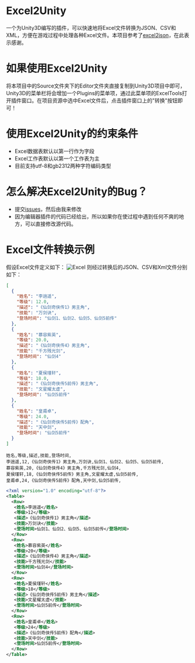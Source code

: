 # Excel2Unity
一个为Unity3D编写的插件，可以快速地将Excel文件转换为JSON、CSV和XML，方便在游戏过程中处理各种Excel文件。本项目参考了[excel2json](https://github.com/neil3d/excel2json)，在此表示感谢。

# 如果使用Excel2Unity
将本项目中的Source文件夹下的Editor文件夹直接复制到Unity3D项目中即可，Unity3D的菜单栏将会增加一个Plugins的菜单项，通过此菜单项的ExcelTools打开插件窗口。在项目资源中选中Excel文件后，点击插件窗口上的"转换"按钮即可！

# 使用Excel2Unity的约束条件
* Excel数据表默认以第一行作为字段
* Excel工作表默认以第一个工作表为主
* 目前支持utf-8和gb2312两种字符编码类型

# 怎么解决Excel2Unity的Bug？
* 提交[issues](https://github.com/qinyuanpei/Excel2Unity/issues)，然后由我来修改
* 因为编辑器插件的代码已经给出，所以如果你在使过程中遇到任何不爽的地方，可以直接修改源代码。

# Excel文件转换示例
假设Excel文件定义如下：
![Excel](http://7wy477.com1.z0.glb.clouddn.com/imgs_excel.png)
则经过转换后的JSON、CSV和Xml文件分别如下：
```JSON
[
  {
    "姓名": "李逍遥",
    "等级": 12.0,
    "描述": "《仙剑奇侠传1》男主角",
    "技能": "万剑诀",
    "登场时间": "仙剑1、仙剑2、仙剑5、仙剑5前传"
  },
  {
    "姓名": "慕容紫英",
    "等级": 20.0,
    "描述": "《仙剑奇侠传4》男主角",
    "技能": "千方残光剑",
    "登场时间": "仙剑4"
  },
  {
    "姓名": "夏侯瑾轩",
    "等级": 18.0,
    "描述": "《仙剑奇侠传5前传》男主角",
    "技能": "文星耀太虚",
    "登场时间": "仙剑5前传"
  },
  {
    "姓名": "皇甫卓",
    "等级": 24.0,
    "描述": "《仙剑奇侠传5前传》配角",
    "技能": "天中剑",
    "登场时间": "仙剑5前传"
  }
]
```

```CSV
姓名,等级,描述,技能,登场时间,
李逍遥,12,《仙剑奇侠传1》男主角,万剑诀,仙剑1、仙剑2、仙剑5、仙剑5前传,
慕容紫英,20,《仙剑奇侠传4》男主角,千方残光剑,仙剑4,
夏侯瑾轩,18,《仙剑奇侠传5前传》男主角,文星耀太虚,仙剑5前传,
皇甫卓,24,《仙剑奇侠传5前传》配角,天中剑,仙剑5前传,

```

```Xml
<?xml version="1.0" encoding="utf-8"?>
<Table>
  <Row>
   <姓名>李逍遥</姓名>
   <等级>12</等级>
   <描述>《仙剑奇侠传1》男主角</描述>
   <技能>万剑诀</技能>
   <登场时间>仙剑1、仙剑2、仙剑5、仙剑5前传</登场时间>
  </Row>
  <Row>
   <姓名>慕容紫英</姓名>
   <等级>20</等级>
   <描述>《仙剑奇侠传4》男主角</描述>
   <技能>千方残光剑</技能>
   <登场时间>仙剑4</登场时间>
  </Row>
  <Row>
   <姓名>夏侯瑾轩</姓名>
   <等级>18</等级>
   <描述>《仙剑奇侠传5前传》男主角</描述>
   <技能>文星耀太虚</技能>
   <登场时间>仙剑5前传</登场时间>
  </Row>
  <Row>
   <姓名>皇甫卓</姓名>
   <等级>24</等级>
   <描述>《仙剑奇侠传5前传》配角</描述>
   <技能>天中剑</技能>
   <登场时间>仙剑5前传</登场时间>
  </Row>
</Table>
```